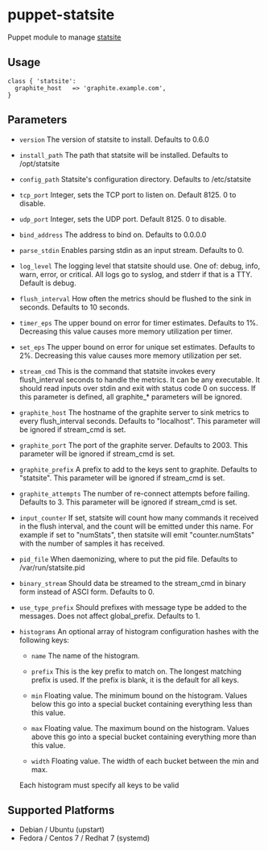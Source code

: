 # puppet-statsite

Puppet module to manage [statsite](https://github.com/armon/statsite)

## Usage

```puppet
class { 'statsite':
  graphite_host   => 'graphite.example.com',
}
```

## Parameters
- `version`
  The version of statsite to install. Defaults to 0.6.0

- `install_path`
  The path that statsite will be installed. Defaults to /opt/statsite

- `config_path`
  Statsite's configuration directory. Defaults to /etc/statsite

- `tcp_port`
  Integer, sets the TCP port to listen on. Default 8125. 0 to disable.

- `udp_port`
  Integer, sets the UDP port. Default 8125. 0 to disable.

- `bind_address`
  The address to bind on. Defaults to 0.0.0.0

- `parse_stdin`
  Enables parsing stdin as an input stream. Defaults to 0.

- `log_level`
  The logging level that statsite should use. One of: debug, info, warn,
  error, or critical. All logs go to syslog, and stderr if that is a TTY.
  Default is debug.

- `flush_interval`
  How often the metrics should be flushed to the sink in seconds.
  Defaults to 10 seconds.

- `timer_eps`
  The upper bound on error for timer estimates. Defaults to 1%.
  Decreasing this value causes more memory utilization per timer.

- `set_eps`
  The upper bound on error for unique set estimates. Defaults to 2%.
  Decreasing this value causes more memory utilization per set.

- `stream_cmd`
  This is the command that statsite invokes every flush_interval seconds
  to handle the metrics. It can be any executable. It should read inputs
  over stdin and exit with status code 0 on success. If this parameter is
  defined, all graphite_* parameters will be ignored.

- `graphite_host`
  The hostname of the graphite server to sink metrics to every
  flush_interval seconds. Defaults to "localhost". This parameter will be
  ignored if stream_cmd is set.

- `graphite_port`
  The port of the graphite server. Defaults to 2003. This parameter
  will be ignored if stream_cmd is set.

- `graphite_prefix`
  A prefix to add to the keys sent to graphite. Defaults to "statsite".
  This parameter will be ignored if stream_cmd is set.

- `graphite_attempts`
  The number of re-connect attempts before failing. Defaults to 3. This
  parameter will be ignored if stream_cmd is set.

- `input_counter`
  If set, statsite will count how many commands it received in the flush
  interval, and the count will be emitted under this name. For example
  if set to "numStats", then statsite will emit "counter.numStats" with
  the number of samples it has received.

- `pid_file`
  When daemonizing, where to put the pid file. Defaults to
  /var/run/statsite.pid

- `binary_stream`
  Should data be streamed to the stream_cmd in binary form instead of
  ASCI form. Defaults to 0.

- `use_type_prefix`
  Should prefixes with message type be added to the messages. Does not
  affect global_prefix. Defaults to 1.

- `histograms`
  An optional array of histogram configuration hashes with the following
  keys:

  - `name`
    The name of the histogram.

  - `prefix`
    This is the key prefix to match on. The longest matching prefix
    is used. If the prefix is blank, it is the default for all keys.

  - `min`
    Floating value. The minimum bound on the histogram. Values below
    this go into a special bucket containing everything less than
    this value.

  - `max`
    Floating value. The maximum bound on the histogram. Values above
    this go into a special bucket containing everything more than
    this value.

  - `width`
    Floating value. The width of each bucket between the min and max.

  Each histogram must specify all keys to be valid

## Supported Platforms
- Debian / Ubuntu (upstart)
- Fedora / Centos 7 / Redhat 7 (systemd)


